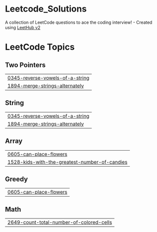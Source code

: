 # Leetcode_Solutions
A collection of LeetCode questions to ace the coding interview! - Created using [LeetHub v2](https://github.com/arunbhardwaj/LeetHub-2.0)

<!---LeetCode Topics Start-->
# LeetCode Topics
## Two Pointers
|  |
| ------- |
| [0345-reverse-vowels-of-a-string](https://github.com/vartika20/Leetcode_Solutions/tree/master/0345-reverse-vowels-of-a-string) |
| [1894-merge-strings-alternately](https://github.com/vartika20/Leetcode_Solutions/tree/master/1894-merge-strings-alternately) |
## String
|  |
| ------- |
| [0345-reverse-vowels-of-a-string](https://github.com/vartika20/Leetcode_Solutions/tree/master/0345-reverse-vowels-of-a-string) |
| [1894-merge-strings-alternately](https://github.com/vartika20/Leetcode_Solutions/tree/master/1894-merge-strings-alternately) |
## Array
|  |
| ------- |
| [0605-can-place-flowers](https://github.com/vartika20/Leetcode_Solutions/tree/master/0605-can-place-flowers) |
| [1528-kids-with-the-greatest-number-of-candies](https://github.com/vartika20/Leetcode_Solutions/tree/master/1528-kids-with-the-greatest-number-of-candies) |
## Greedy
|  |
| ------- |
| [0605-can-place-flowers](https://github.com/vartika20/Leetcode_Solutions/tree/master/0605-can-place-flowers) |
## Math
|  |
| ------- |
| [2649-count-total-number-of-colored-cells](https://github.com/vartika20/Leetcode_Solutions/tree/master/2649-count-total-number-of-colored-cells) |
<!---LeetCode Topics End-->